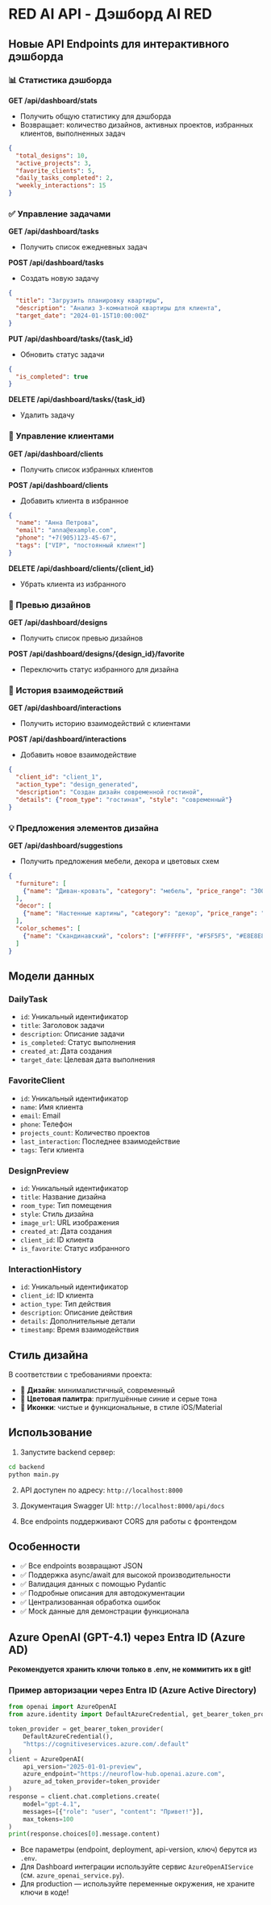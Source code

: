 # RED AI API - Дэшборд AI RED

## Новые API Endpoints для интерактивного дэшборда

### 📊 Статистика дэшборда

**GET /api/dashboard/stats**
- Получить общую статистику для дэшборда
- Возвращает: количество дизайнов, активных проектов, избранных клиентов, выполненных задач

```json
{
  "total_designs": 10,
  "active_projects": 3,
  "favorite_clients": 5,
  "daily_tasks_completed": 2,
  "weekly_interactions": 15
}
```

### ✅ Управление задачами

**GET /api/dashboard/tasks**
- Получить список ежедневных задач

**POST /api/dashboard/tasks**
- Создать новую задачу
```json
{
  "title": "Загрузить планировку квартиры",
  "description": "Анализ 3-комнатной квартиры для клиента",
  "target_date": "2024-01-15T10:00:00Z"
}
```

**PUT /api/dashboard/tasks/{task_id}**
- Обновить статус задачи
```json
{
  "is_completed": true
}
```

**DELETE /api/dashboard/tasks/{task_id}**
- Удалить задачу

### 👥 Управление клиентами

**GET /api/dashboard/clients**
- Получить список избранных клиентов

**POST /api/dashboard/clients**
- Добавить клиента в избранное
```json
{
  "name": "Анна Петрова",
  "email": "anna@example.com",
  "phone": "+7(905)123-45-67",
  "tags": ["VIP", "постоянный клиент"]
}
```

**DELETE /api/dashboard/clients/{client_id}**
- Убрать клиента из избранного

### 🎨 Превью дизайнов

**GET /api/dashboard/designs**
- Получить список превью дизайнов

**POST /api/dashboard/designs/{design_id}/favorite**
- Переключить статус избранного для дизайна

### 📝 История взаимодействий

**GET /api/dashboard/interactions**
- Получить историю взаимодействий с клиентами

**POST /api/dashboard/interactions**
- Добавить новое взаимодействие
```json
{
  "client_id": "client_1",
  "action_type": "design_generated",
  "description": "Создан дизайн современной гостиной",
  "details": {"room_type": "гостиная", "style": "современный"}
}
```

### 💡 Предложения элементов дизайна

**GET /api/dashboard/suggestions**
- Получить предложения мебели, декора и цветовых схем

```json
{
  "furniture": [
    {"name": "Диван-кровать", "category": "мебель", "price_range": "30000-80000"}
  ],
  "decor": [
    {"name": "Настенные картины", "category": "декор", "price_range": "5000-20000"}
  ],
  "color_schemes": [
    {"name": "Скандинавский", "colors": ["#FFFFFF", "#F5F5F5", "#E8E8E8", "#8B9DC3"]}
  ]
}
```

## Модели данных

### DailyTask
- `id`: Уникальный идентификатор
- `title`: Заголовок задачи
- `description`: Описание задачи
- `is_completed`: Статус выполнения
- `created_at`: Дата создания
- `target_date`: Целевая дата выполнения

### FavoriteClient
- `id`: Уникальный идентификатор
- `name`: Имя клиента
- `email`: Email
- `phone`: Телефон
- `projects_count`: Количество проектов
- `last_interaction`: Последнее взаимодействие
- `tags`: Теги клиента

### DesignPreview
- `id`: Уникальный идентификатор
- `title`: Название дизайна
- `room_type`: Тип помещения
- `style`: Стиль дизайна
- `image_url`: URL изображения
- `created_at`: Дата создания
- `client_id`: ID клиента
- `is_favorite`: Статус избранного

### InteractionHistory
- `id`: Уникальный идентификатор
- `client_id`: ID клиента
- `action_type`: Тип действия
- `description`: Описание действия
- `details`: Дополнительные детали
- `timestamp`: Время взаимодействия

## Стиль дизайна

В соответствии с требованиями проекта:
- 🎨 **Дизайн**: минималистичный, современный
- 🎨 **Цветовая палитра**: приглушённые синие и серые тона
- 🎨 **Иконки**: чистые и функциональные, в стиле iOS/Material

## Использование

1. Запустите backend сервер:
```bash
cd backend
python main.py
```

2. API доступен по адресу: `http://localhost:8000`

3. Документация Swagger UI: `http://localhost:8000/api/docs`

4. Все endpoints поддерживают CORS для работы с фронтендом

## Особенности

- ✅ Все endpoints возвращают JSON
- ✅ Поддержка async/await для высокой производительности
- ✅ Валидация данных с помощью Pydantic
- ✅ Подробные описания для автодокументации
- ✅ Централизованная обработка ошибок
- ✅ Mock данные для демонстрации функционала

## Azure OpenAI (GPT-4.1) через Entra ID (Azure AD)

**Рекомендуется хранить ключи только в .env, не коммитить их в git!**

### Пример авторизации через Entra ID (Azure Active Directory)

```python
from openai import AzureOpenAI
from azure.identity import DefaultAzureCredential, get_bearer_token_provider

token_provider = get_bearer_token_provider(
    DefaultAzureCredential(),
    "https://cognitiveservices.azure.com/.default"
)
client = AzureOpenAI(
    api_version="2025-01-01-preview",
    azure_endpoint="https://neuroflow-hub.openai.azure.com",
    azure_ad_token_provider=token_provider
)
response = client.chat.completions.create(
    model="gpt-4.1",
    messages=[{"role": "user", "content": "Привет!"}],
    max_tokens=100
)
print(response.choices[0].message.content)
```

- Все параметры (endpoint, deployment, api-version, ключ) берутся из `.env`.
- Для Dashboard интеграции используйте сервис `AzureOpenAIService` (см. `azure_openai_service.py`).
- Для production — используйте переменные окружения, не храните ключи в коде! 